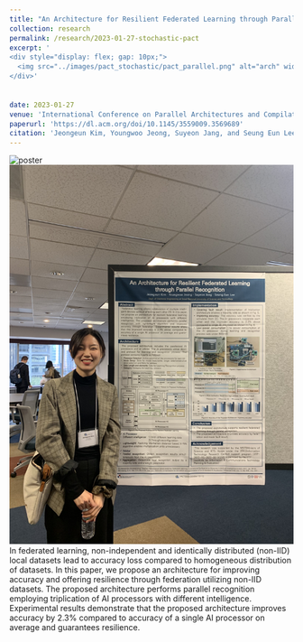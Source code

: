 ```yaml
---
title: "An Architecture for Resilient Federated Learning through Parallel Recognition"
collection: research 
permalink: /research/2023-01-27-stochastic-pact
excerpt: '
<div style="display: flex; gap: 10px;">
  <img src="../images/pact_stochastic/pact_parallel.png" alt="arch" width="500">
</div>'


date: 2023-01-27
venue: 'International Conference on Parallel Architectures and Compilation Techniques'
paperurl: 'https://dl.acm.org/doi/10.1145/3559009.3569689'
citation: 'Jeongeun Kim, Youngwoo Jeong, Suyeon Jang, and Seung Eun Lee. 2023. An Architecture for Resilient Federated Learning through Parallel Recognition. In Proceedings of the International Conference on Parallel Architectures and Compilation Techniques (PACT 22). Association for Computing Machinery, New York, NY, USA, 546–547.'
---
```

![poster]()
![image](../images/pact_parallel/PACT_presentation.jpg)
In federated learning, non-independent and identically distributed (non-IID) local datasets lead to accuracy loss compared to homogeneous distribution of datasets. In this paper, we propose an architecture for improving accuracy and offering resilience through federation utilizing non-IID datasets. The proposed architecture performs parallel recognition employing triplication of AI processors with different intelligence. Experimental results demonstrate that the proposed architecture improves accuracy by 2.3% compared to accuracy of a single AI processor on average and guarantees resilience.
